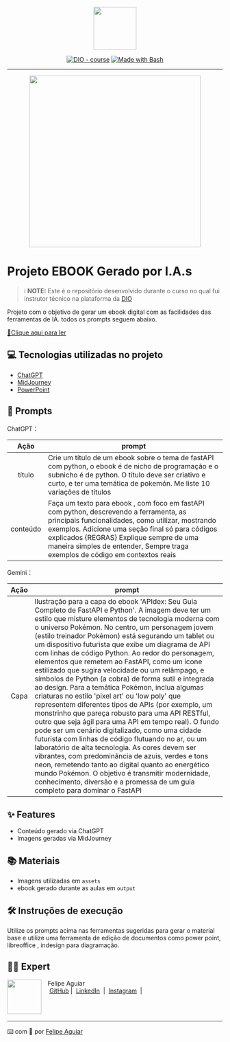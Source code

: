 <p align="center">
    <img width="100" src=".github/assets/banner.png">
</p>


<p align="center">
<a href="https://dio.me/"><img src="https://img.shields.io/badge/DIO-Course-28DA77?logo=youtube" alt="DIO - course"></a>
<a href="https://www.gnu.org/software/bash/" title="Go to Bash homepage"><img src="https://img.shields.io/badge/Prompt-Project-blue?logo=gnu-bash&amp;logoColor=white" alt="Made with Bash"></a></p>

-------


<p align="center">
<img 
    src="./assets/cover.png"
    width="400"  
/>
</p>

# Projeto EBOOK Gerado por I.A.s


 > ℹ️ **NOTE:** Este é o repositório desenvolvido durante o curso no qual fui instrutor técnico na plataforma da [DIO](https://dio.me)

Projeto com o objetivo de gerar um ebook digital com as facilidades das ferramentas de IA. todos os prompts
seguem abaixo.

<a href="https://github.com/felipeAguiarCode/prompts-recipe-to-create-a-ebook/blob/main/output/ebook%20-%20css%20jedi%20output.pdf" title="View PDF now"> 📕Clique aqui para ler</a>

## 💻 Tecnologias utilizadas no projeto

- [ChatGPT](https://chat.openai.com/) 
- [MidJourney](https://www.midjourney.com/app/)
- [PowerPoint](https://www.microsoft.com/en/microsoft-365/powerpoint)

## 🧠 Prompts


ChatGPT：

|   Ação   | prompt                                                                                                                                                                                                                                                                         |
| :------: | ------------------------------------------------------------------------------------------------------------------------------------------------------------------------------------------------------------------------------------------------------------------------------ |
|  título  | Crie um título de um ebook sobre o tema de fastAPI com python, o ebook é de nicho de programação e o subnicho é de python. O título deve ser criativo e curto, e ter uma temática de pokemón. Me liste 10 variações de títulos                                                        |
| conteúdo | Faça um texto para ebook , com foco em fastAPI com python, descrevendo a ferramenta, as principais funcionalidades, como utilizar, mostrando exemplos. Adicione uma seção final só para códigos explicados {REGRAS} Explique sempre de uma maneira simples de entender, Sempre traga exemplos de código em contextos reais |


Gemini：

|  Ação  | prompt                                                                                 |
| :----: | -------------------------------------------------------------------------------------- |
|  Capa  | Ilustração para a capa do ebook 'APIdex: Seu Guia Completo de FastAPI e Python'. A imagem deve ter um estilo que misture elementos de tecnologia moderna com o universo Pokémon. No centro, um personagem jovem (estilo treinador Pokémon) está segurando um tablet ou um dispositivo futurista que exibe um diagrama de API com linhas de código Python. Ao redor do personagem, elementos que remetem ao FastAPI, como um ícone estilizado que sugira velocidade ou um relâmpago, e símbolos de Python (a cobra) de forma sutil e integrada ao design. Para a temática Pokémon, inclua algumas criaturas no estilo 'pixel art' ou 'low poly' que representem diferentes tipos de APIs (por exemplo, um monstrinho que pareça robusto para uma API RESTful, outro que seja ágil para uma API em tempo real). O fundo pode ser um cenário digitalizado, como uma cidade futurista com linhas de código flutuando no ar, ou um laboratório de alta tecnologia. As cores devem ser vibrantes, com predominância de azuis, verdes e tons neon, remetendo tanto ao digital quanto ao energético mundo Pokémon. O objetivo é transmitir modernidade, conhecimento, diversão e a promessa de um guia completo para dominar o FastAPI |

## ✨ Features

- Conteúdo gerado via ChatGPT
- Imagens geradas via MidJourney

## 📚 Materiais

- Imagens utilizadas em `assets`
- ebook gerado durante as aulas em `output`

## 🛠️ Instruções de execução

Utilize os prompts acima nas ferramentas sugeridas para gerar o material base e utilize uma ferramenta de edição de documentos como power point, libreoffice , indesign para diagramação.

## 👨‍💻 Expert

<p>
    <img 
      align=left 
      margin=10 
      width=80 
      src="https://avatars.githubusercontent.com/u/37452836?v=4"
    />
    <p>&nbsp&nbsp&nbspFelipe Aguiar<br>
    &nbsp&nbsp&nbsp
    <a href="https://github.com/felipeAguiarCode">
    GitHub</a>&nbsp;|&nbsp;
    <a href="www.linkedin.com/in/
felipe-exe">LinkedIn</a>
&nbsp;|&nbsp;
    <a href="https://www.instagram.com/felipeaguiar.exe/">
    Instagram</a>
&nbsp;|&nbsp;</p>
</p>
<br/><br/>
<p>

---

⌨️ com 💜 por [Felipe Aguiar](https://github.com/felipeAguiarCode)
